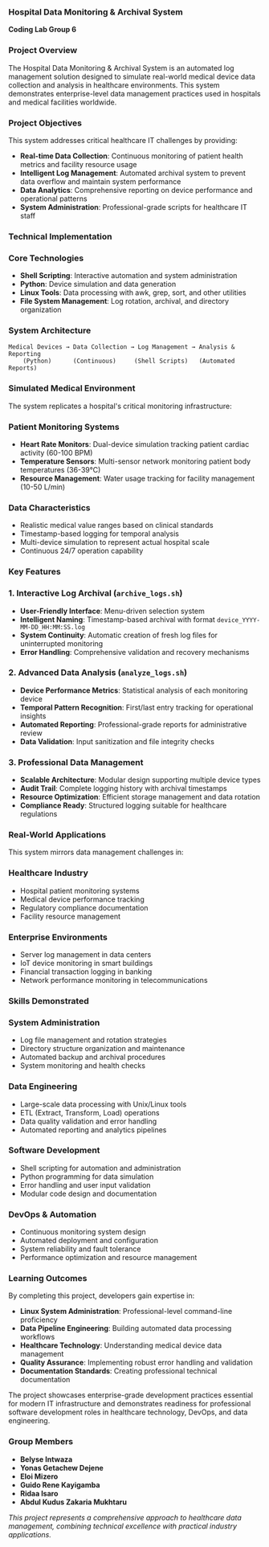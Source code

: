 ### Hospital Data Monitoring & Archival System
**Coding Lab Group 6**

### Project Overview

The Hospital Data Monitoring & Archival System is an automated log management solution designed to simulate real-world medical device data collection and analysis in healthcare environments. This system demonstrates enterprise-level data management practices used in hospitals and medical facilities worldwide.

### Project Objectives

This system addresses critical healthcare IT challenges by providing:

- **Real-time Data Collection**: Continuous monitoring of patient health metrics and facility resource usage
- **Intelligent Log Management**: Automated archival system to prevent data overflow and maintain system performance
- **Data Analytics**: Comprehensive reporting on device performance and operational patterns
- **System Administration**: Professional-grade scripts for healthcare IT staff

### Technical Implementation

### Core Technologies

- **Shell Scripting**: Interactive automation and system administration
- **Python**: Device simulation and data generation
- **Linux Tools**: Data processing with awk, grep, sort, and other utilities
- **File System Management**: Log rotation, archival, and directory organization

### System Architecture

```
Medical Devices → Data Collection → Log Management → Analysis & Reporting
    (Python)      (Continuous)     (Shell Scripts)   (Automated Reports)
```

### Simulated Medical Environment

The system replicates a hospital's critical monitoring infrastructure:

### Patient Monitoring Systems

- **Heart Rate Monitors**: Dual-device simulation tracking patient cardiac activity (60-100 BPM)
- **Temperature Sensors**: Multi-sensor network monitoring patient body temperatures (36-39°C)
- **Resource Management**: Water usage tracking for facility management (10-50 L/min)

### Data Characteristics

- Realistic medical value ranges based on clinical standards
- Timestamp-based logging for temporal analysis
- Multi-device simulation to represent actual hospital scale
- Continuous 24/7 operation capability

### Key Features

### 1. Interactive Log Archival (`archive_logs.sh`)

- **User-Friendly Interface**: Menu-driven selection system
- **Intelligent Naming**: Timestamp-based archival with format `device_YYYY-MM-DD_HH:MM:SS.log`
- **System Continuity**: Automatic creation of fresh log files for uninterrupted monitoring
- **Error Handling**: Comprehensive validation and recovery mechanisms

### 2. Advanced Data Analysis (`analyze_logs.sh`)

- **Device Performance Metrics**: Statistical analysis of each monitoring device
- **Temporal Pattern Recognition**: First/last entry tracking for operational insights
- **Automated Reporting**: Professional-grade reports for administrative review
- **Data Validation**: Input sanitization and file integrity checks

### 3. Professional Data Management

- **Scalable Architecture**: Modular design supporting multiple device types
- **Audit Trail**: Complete logging history with archival timestamps
- **Resource Optimization**: Efficient storage management and data rotation
- **Compliance Ready**: Structured logging suitable for healthcare regulations

### Real-World Applications

This system mirrors data management challenges in:

### Healthcare Industry

- Hospital patient monitoring systems
- Medical device performance tracking
- Regulatory compliance documentation
- Facility resource management

### Enterprise Environments

- Server log management in data centers
- IoT device monitoring in smart buildings
- Financial transaction logging in banking
- Network performance monitoring in telecommunications

### Skills Demonstrated

### System Administration

- Log file management and rotation strategies
- Directory structure organization and maintenance
- Automated backup and archival procedures
- System monitoring and health checks

### Data Engineering

- Large-scale data processing with Unix/Linux tools
- ETL (Extract, Transform, Load) operations
- Data quality validation and error handling
- Automated reporting and analytics pipelines

### Software Development

- Shell scripting for automation and administration
- Python programming for data simulation
- Error handling and user input validation
- Modular code design and documentation

### DevOps & Automation

- Continuous monitoring system design
- Automated deployment and configuration
- System reliability and fault tolerance
- Performance optimization and resource management

### Learning Outcomes

By completing this project, developers gain expertise in:

- **Linux System Administration**: Professional-level command-line proficiency
- **Data Pipeline Engineering**: Building automated data processing workflows
- **Healthcare Technology**: Understanding medical device data management
- **Quality Assurance**: Implementing robust error handling and validation
- **Documentation Standards**: Creating professional technical documentation

The project showcases enterprise-grade development practices essential for modern IT infrastructure and demonstrates readiness for professional software development roles in healthcare technology, DevOps, and data engineering.

### Group Members

- **Belyse Intwaza**
- **Yonas Getachew Dejene**
- **Eloi Mizero**
- **Guido Rene Kayigamba**
- **Ridaa Isaro**
- **Abdul Kudus Zakaria Mukhtaru**

*This project represents a comprehensive approach to healthcare data management, combining technical excellence with practical industry applications.*
